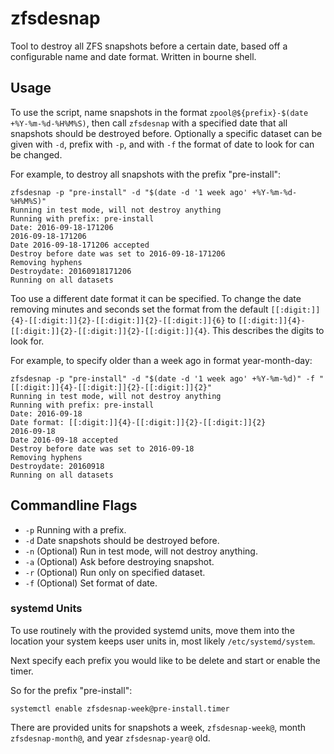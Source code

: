 # zfsdesnap

Tool to destroy all ZFS snapshots before a certain date, based off a configurable name and date format. Written in bourne shell.

## Usage

To use the script, name snapshots in the format ```zpool@${prefix}-$(date +%Y-%m-%d-%H%M%S)```, then call ```zfsdesnap``` with a specified date that all snapshots should be destroyed before. Optionally a specific dataset can be given with ```-d```, prefix with ```-p```, and with ```-f``` the format of date to look for can be changed.

For example, to destroy all snapshots with the prefix "pre-install":

```shell
zfsdesnap -p "pre-install" -d "$(date -d '1 week ago' +%Y-%m-%d-%H%M%S)"
Running in test mode, will not destroy anything
Running with prefix: pre-install
Date: 2016-09-18-171206
2016-09-18-171206
Date 2016-09-18-171206 accepted
Destroy before date was set to 2016-09-18-171206
Removing hyphens
Destroydate: 20160918171206
Running on all datasets
```

Too use a different date format it can be specified. To change the date removing minutes and seconds set the format from the default ```[[:digit:]]{4}-[[:digit:]]{2}-[[:digit:]]{2}-[[:digit:]]{6}``` to ```[[:digit:]]{4}-[[:digit:]]{2}-[[:digit:]]{2}-[[:digit:]]{4}```. This describes the digits to look for.

For example, to specify older than a week ago in format year-month-day:

```shell
zfsdesnap -p "pre-install" -d "$(date -d '1 week ago' +%Y-%m-%d)" -f "[[:digit:]]{4}-[[:digit:]]{2}-[[:digit:]]{2}"
Running in test mode, will not destroy anything
Running with prefix: pre-install
Date: 2016-09-18
Date format: [[:digit:]]{4}-[[:digit:]]{2}-[[:digit:]]{2}
2016-09-18
Date 2016-09-18 accepted
Destroy before date was set to 2016-09-18
Removing hyphens
Destroydate: 20160918
Running on all datasets
```

## Commandline Flags

* ```-p``` Running with a prefix.
* ```-d``` Date snapshots should be destroyed before.
* ```-n``` (Optional) Run in test mode, will not destroy anything.
* ```-a``` (Optional) Ask before destroying snapshot.
* ```-r``` (Optional) Run only on specified dataset.
* ```-f``` (Optional) Set format of date.
### systemd Units

To use routinely with the provided systemd units, move them into the location your system keeps user units in, most likely ```/etc/systemd/system```.

Next specify each prefix you would like to be delete and start or enable the timer.

So for the prefix "pre-install":

```shell
systemctl enable zfsdesnap-week@pre-install.timer
```

There are provided units for snapshots a week, ```zfsdesnap-week@```, month ```zfsdesnap-month@```, and year ```zfsdesnap-year@``` old.
